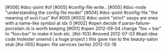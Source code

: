 [#006]       #doc-point #of [#005] #config-file write..
[#005]       #doc-node "understanding the config file model"
[#004]       #doc-point #config-file "the meaning of `modified`" #of #005
[#003]       #doc-point "strict" sexps are ones with a name-like symbol at idx 0
[#002] #open decide if parse-failure-porcelain.rb is worth keeping
[#001] #open 2012-09-04 change "foo = bar" to "foo=bar" to make it look etc.
[#sl-103]          #moved 2012-07-03 #bad-idea code molester unwind
                   ( a huge project ) this gave rise to the beauty-salon stub
[#sl-055] #open: file services (write) 2012-02-18
